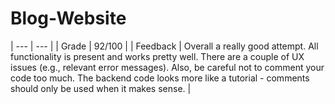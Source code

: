 # Blog-Website

| --- | --- |
| Grade | 92/100 |
| Feedback | Overall a really good
attempt. All functionality is present and works pretty well. There are a
couple of UX issues (e.g., relevant error messages). Also, be careful not to
comment your code too much. The backend code looks more like a tutorial -
comments should only be used when it makes sense. |
